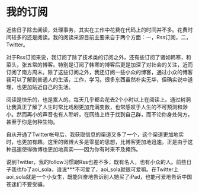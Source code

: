 我的订阅
=====

近些日子除去阅读，处理事务，其实在工作中花费在代码上的时间并不多。花费时间较多的还是阅读。我的阅读来源目前主要来自于两个方面：一，Rss订阅，二，Twitter。

对于Rss订阅来说，我订阅了除了技术类的订阅之外，还有些订阅了诸如韩寒，和菜头，张五常的博客。特别是订阅了韩寒的博客后更是加深了对社会的关注，近而订阅了南方周末。除了这些订阅之外，我还订阅一些小众的博客，通过小众的博客我可以了解到普通人的生活，工作，学习。很多东西虽然朴实无华，但确实说中道理，也更加贴近自己的生活。

阅读是快乐的，也是累人的。每天几乎都会花去2个小时以上在阅读上。通过树洞让我真正了解了人生时常比戏剧更加充满变数，也常感叹于人生的不可预测和渺小。然而再小的声音也有人聆听，在网络上终于找到自己群，而不论你身处何方，甚至于你是何种生物。

自从开通了Twitter帐号后，我获取信息的渠道又多了一个，这个渠道更加地实时，也更加有趣。这里的微博大多是零星的思想，比博客更加地迅速。正是由于这种迅速使得微博也更加地真实——因为你有时来不及掩饰。

说到Twitter，我的follow习惯跟Rss也差不多，既有名人，也有小众的人。前些日子我也fo了aoi_sola，谁说***不可爱了，aoi_sola就很可爱嘛。在Twitter上aoi_sola就是一个小女生，既能兴奋地告诉别人她买了iPad，也能可爱地告诉中国苍迷们不要受骗。
